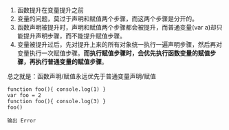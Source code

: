 1. 函数提升在变量提升之前
2. 变量的问题，莫过于声明和赋值两个步骤，而这两个步骤是分开的。
3. 函数声明被提升时，声明和赋值两个步骤都会被提升，而普通变量(var a)却只能提升声明步骤，而不能提升赋值步骤。
4. 变量被提升过后，先对提升上来的所有对象统一执行一遍声明步骤，然后再对变量执行一次赋值步骤。**而执行赋值步骤时，会优先执行函数变量的赋值步骤，再执行普通变量的赋值步骤**。

总之就是：函数声明/赋值永远优先于普通变量声明/赋值

```JS
function foo(){ console.log(1) }
var foo = 2
function foo(){ console.log(3) }
foo()

输出 Error
```
